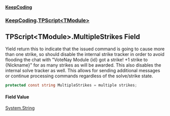 #### [KeepCoding](index.md 'index')
### [KeepCoding](KeepCoding.md 'KeepCoding').[TPScript&lt;TModule&gt;](KeepCoding_TPScript_TModule_.md 'KeepCoding.TPScript&lt;TModule&gt;')
## TPScript&lt;TModule&gt;.MultipleStrikes Field
Yield return this to indicate that the issued command is going to cause more than one strike, so should disable the internal strike tracker in order to avoid flooding the chat with "VoteNay Module {id} got a strike! +1 strike to {Nickname}" for as many strikes as will be awarded. This also disables the internal solve tracker as well. This allows for sending additional messages or continue processing commands regardless of the solve/strike state.  
```csharp
protected const string MultipleStrikes = multiple strikes;
```
#### Field Value
[System.String](https://docs.microsoft.com/en-us/dotnet/api/System.String 'System.String')
